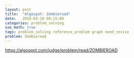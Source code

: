 ```yaml
---
layout: post
title:  "Algospot: Zombieroad"
date:   2018-03-18 00:15:00
categories: problem_solving
use_math: true
tags: problem_solving reference_problem graph need_revise
problem: Zombieroad
---
```


<a target="_blank" href="https://algospot.com/judge/problem/read/ZOMBIEROAD">https://algospot.com/judge/problem/read/ZOMBIEROAD</a><br/>

